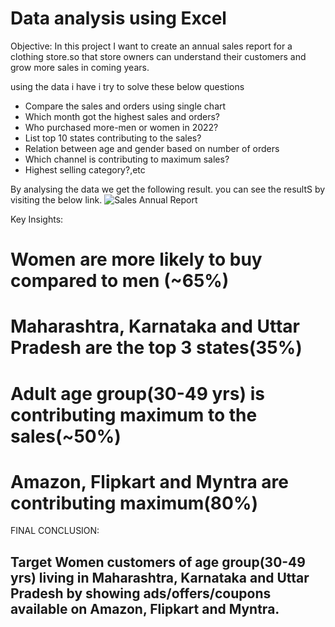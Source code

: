 # Data analysis using Excel
Objective: In this project I want to create an annual sales report for a clothing store.so that store owners can understand 
           their customers and grow more sales in coming years.
 
using the data i have i try to solve these below questions
* Compare the sales and orders using single chart
* Which month got the highest sales and orders?
* Who purchased more-men or women in 2022?
* List top 10 states contributing to the sales?
* Relation between age and gender based on number of orders
* Which channel is contributing to maximum sales?
* Highest selling category?,etc

By analysing the data we get the following result. 
you can see the resultS by visiting the below link.
![Sales Annual Report](https://github.com/Rajasekhar342/Excel_Project/assets/101009856/8c33a5ab-84be-4992-8a52-70d55f406c69)

Key Insights:
# Women are more likely to buy compared to men (~65%)
# Maharashtra, Karnataka and Uttar Pradesh are the top 3 states(35%)
# Adult age group(30-49 yrs) is contributing maximum to the sales(~50%)
# Amazon, Flipkart and Myntra are contributing maximum(80%)

FINAL CONCLUSION:
## Target Women customers of age group(30-49 yrs) living in Maharashtra, Karnataka and Uttar Pradesh by showing ads/offers/coupons  available on Amazon, Flipkart and Myntra.
  
